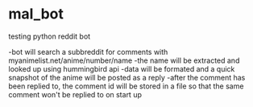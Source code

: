 mal_bot
=======

testing python
reddit bot

-bot will search a subbreddit for comments with myanimelist.net/anime/number/name
-the name will be extracted and looked up using hummingbird api
-data will be formated and a quick snapshot of the anime will be posted as a reply
-after the comment has been replied to, the comment id will be stored in a file so that the same comment won't be replied to on start up
